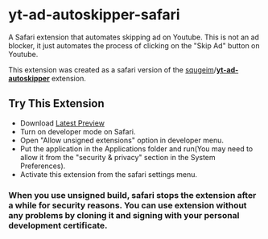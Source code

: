 # yt-ad-autoskipper-safari
A Safari extension that automates skipping ad on Youtube. This is not an ad blocker, it just automates the process of clicking on the "Skip Ad" button on Youtube.

This extension was created as a safari version of the [squgeim](https://github.com/squgeim)/**[yt-ad-autoskipper](https://github.com/squgeim/yt-ad-autoskipper)** extension.  

## Try This Extension
- Download [Latest Preview](https://github.com/ohanedan/yt-ad-autoskipper-safari/releases/latest)
- Turn on developer mode on Safari.
- Open "Allow unsigned extensions" option in developer menu.
- Put the application in the Applications folder and run(You may need to allow it from the "security & privacy" section in the System Preferences).
- Activate this extension from the safari settings menu.

### When you use unsigned build, safari stops the extension after a while for security reasons. You can use extension without any problems by cloning it and signing with your personal development certificate.
